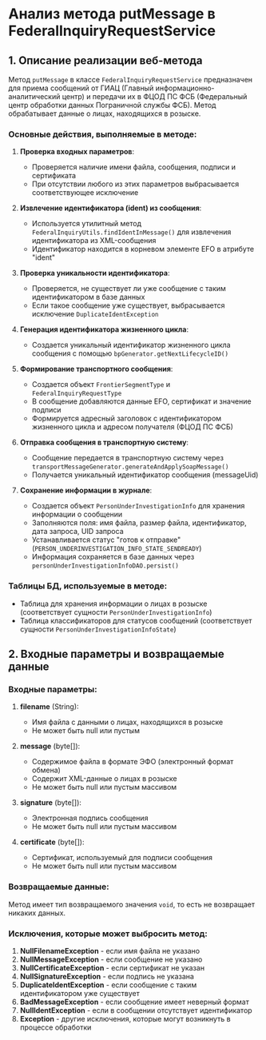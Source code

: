 # Анализ метода putMessage в FederalInquiryRequestService

## 1. Описание реализации веб-метода

Метод `putMessage` в классе `FederalInquiryRequestService` предназначен для приема сообщений от ГИАЦ (Главный информационно-аналитический центр) и передачи их в ФЦОД ПС ФСБ (Федеральный центр обработки данных Пограничной службы ФСБ). Метод обрабатывает данные о лицах, находящихся в розыске.

### Основные действия, выполняемые в методе:

1. **Проверка входных параметров**:
   - Проверяется наличие имени файла, сообщения, подписи и сертификата
   - При отсутствии любого из этих параметров выбрасывается соответствующее исключение

2. **Извлечение идентификатора (ident) из сообщения**:
   - Используется утилитный метод `FederalInquiryUtils.findIdentInMessage()` для извлечения идентификатора из XML-сообщения
   - Идентификатор находится в корневом элементе EFO в атрибуте "ident"

3. **Проверка уникальности идентификатора**:
   - Проверяется, не существует ли уже сообщение с таким идентификатором в базе данных
   - Если такое сообщение уже существует, выбрасывается исключение `DuplicateIdentException`

4. **Генерация идентификатора жизненного цикла**:
   - Создается уникальный идентификатор жизненного цикла сообщения с помощью `bpGenerator.getNextLifecycleID()`

5. **Формирование транспортного сообщения**:
   - Создается объект `FrontierSegmentType` и `FederalInquiryRequestType`
   - В сообщение добавляются данные EFO, сертификат и значение подписи
   - Формируется адресный заголовок с идентификатором жизненного цикла и адресом получателя (ФЦОД ПС ФСБ)

6. **Отправка сообщения в транспортную систему**:
   - Сообщение передается в транспортную систему через `transportMessageGenerator.generateAndApplySoapMessage()`
   - Получается уникальный идентификатор сообщения (messageUid)

7. **Сохранение информации в журнале**:
   - Создается объект `PersonUnderInvestigationInfo` для хранения информации о сообщении
   - Заполняются поля: имя файла, размер файла, идентификатор, дата запроса, UID запроса
   - Устанавливается статус "готов к отправке" (`PERSON_UNDERINVESTIGATION_INFO_STATE_SENDREADY`)
   - Информация сохраняется в базе данных через `personUnderInvestigationInfoDAO.persist()`

### Таблицы БД, используемые в методе:
- Таблица для хранения информации о лицах в розыске (соответствует сущности `PersonUnderInvestigationInfo`)
- Таблица классификаторов для статусов сообщений (соответствует сущности `PersonUnderInvestigationInfoState`)

## 2. Входные параметры и возвращаемые данные

### Входные параметры:

1. **filename** (String):
   - Имя файла с данными о лицах, находящихся в розыске
   - Не может быть null или пустым

2. **message** (byte[]):
   - Содержимое файла в формате ЭФО (электронный формат обмена)
   - Содержит XML-данные о лицах в розыске
   - Не может быть null или пустым массивом

3. **signature** (byte[]):
   - Электронная подпись сообщения
   - Не может быть null или пустым массивом

4. **certificate** (byte[]):
   - Сертификат, используемый для подписи сообщения
   - Не может быть null или пустым массивом

### Возвращаемые данные:

Метод имеет тип возвращаемого значения `void`, то есть не возвращает никаких данных.

### Исключения, которые может выбросить метод:

1. **NullFilenameException** - если имя файла не указано
2. **NullMessageException** - если сообщение не указано
3. **NullCertificateException** - если сертификат не указан
4. **NullSignatureException** - если подпись не указана
5. **DuplicateIdentException** - если сообщение с таким идентификатором уже существует
6. **BadMessageException** - если сообщение имеет неверный формат
7. **NullIdentException** - если в сообщении отсутствует идентификатор
8. **Exception** - другие исключения, которые могут возникнуть в процессе обработки
